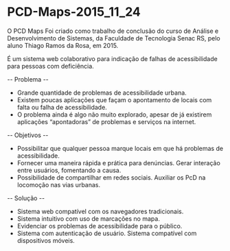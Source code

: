 # PCD-Maps-2015_11_24
 O PCD Maps Foi criado como trabalho de conclusão do curso de Análise e Desenvolvimento de Sistemas, da Faculdade de Tecnologia Senac RS, pelo aluno Thiago Ramos da Rosa, em 2015.
 
É um sistema web colaborativo para indicação de falhas de acessibilidade para pessoas com deficiência.

-- Problema --
- Grande quantidade de problemas de acessibilidade urbana. 
- Existem poucas aplicações que façam o apontamento de locais com falta ou falha de acessibilidade. 
- O problema ainda é algo não muito explorado, apesar de já existirem aplicações “apontadoras” de problemas e serviços na internet.

-- Objetivos --
- Possibilitar que qualquer pessoa marque locais em que há problemas de acessibilidade. 
- Fornecer uma maneira rápida e prática para denúncias. Gerar interação entre usuários, fomentando a causa. 
- Possibilidade de compartilhar em redes sociais. Auxiliar os PcD na locomoção nas vias urbanas.

-- Solução --
- Sistema web compatível com os navegadores tradicionais. 
- Sistema intuitivo com uso de marcações no mapa. 
- Evidenciar os problemas de acessibilidade para o público. 
- Sistema com autenticação de usuário. Sistema compatível com dispositivos móveis.
